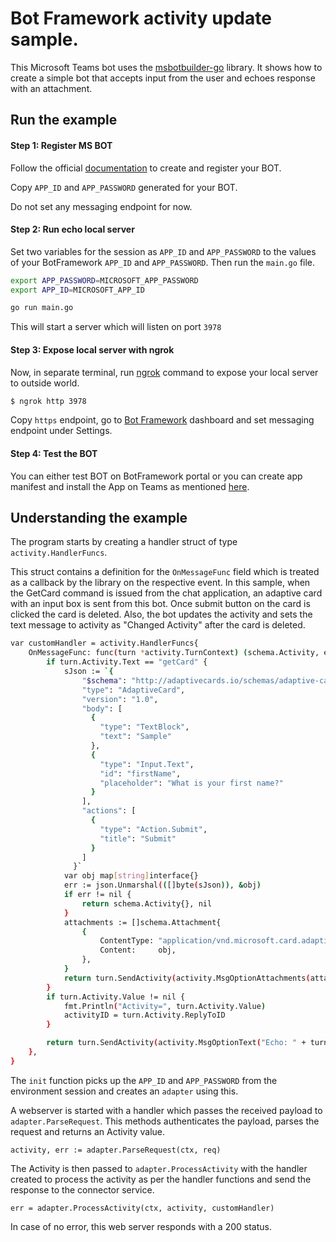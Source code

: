# Bot Framework activity update sample.

This Microsoft Teams bot uses the [msbotbuilder-go](https://github.com/apaliavy/msbotbuilder-go) library. It shows how to create a simple bot that accepts input from the user and echoes response with an attachment.

## Run the example

#### Step 1: Register MS BOT

Follow the official [documentation](https://docs.microsoft.com/en-us/microsoftteams/platform/bots/how-to/create-a-bot-for-teams#register-your-web-service-with-the-bot-framework) to create and register your BOT.

Copy `APP_ID` and `APP_PASSWORD` generated for your BOT.

Do not set any messaging endpoint for now.

#### Step 2: Run echo local server

Set two variables for the session as `APP_ID` and `APP_PASSWORD` to the values of your BotFramework `APP_ID` and `APP_PASSWORD`. Then run the `main.go` file.

```bash
export APP_PASSWORD=MICROSOFT_APP_PASSWORD
export APP_ID=MICROSOFT_APP_ID

go run main.go
```

This will start a server which will listen on port `3978`

#### Step 3: Expose local server with ngrok

Now, in separate terminal, run [ngrok](https://ngrok.com/download) command to expose your local server to outside world.

```sh
$ ngrok http 3978
```

Copy `https` endpoint, go to [Bot Framework](https://dev.botframework.com/bots) dashboard and set messaging endpoint under Settings.

#### Step 4: Test the BOT

You can either test BOT on BotFramework portal or you can create app manifest and install the App on Teams as mentioned [here](https://docs.microsoft.com/en-us/microsoftteams/platform/bots/how-to/create-a-bot-for-teams#create-your-app-manifest-and-package).


## Understanding the example

The program starts by creating a handler struct of type `activity.HandlerFuncs`.

This struct contains a definition for the `OnMessageFunc` field which is treated as a callback by the library on the respective event.
In this sample, when the GetCard command is issued from the chat application, an adaptive card with an input box is sent from this bot. Once submit button on the card is clicked the card is deleted. Also, the bot updates the activity and sets the text message to activity as "Changed Activity" after the card is deleted.

```bash
var customHandler = activity.HandlerFuncs{
	OnMessageFunc: func(turn *activity.TurnContext) (schema.Activity, error) {
		if turn.Activity.Text == "getCard" {
			sJson := `{
				"$schema": "http://adaptivecards.io/schemas/adaptive-card.json",
				"type": "AdaptiveCard",
				"version": "1.0",
				"body": [
				  {
					"type": "TextBlock",
					"text": "Sample"
				  },
				  {  
					"type": "Input.Text",  
					"id": "firstName",  
					"placeholder": "What is your first name?"  
				  }
				],
				"actions": [
				  {
					"type": "Action.Submit",
					"title": "Submit"
				  }
				]
			  }`
			var obj map[string]interface{}
			err := json.Unmarshal(([]byte(sJson)), &obj)
			if err != nil {
				return schema.Activity{}, nil
			}
			attachments := []schema.Attachment{
				{
					ContentType: "application/vnd.microsoft.card.adaptive",
					Content:     obj,
				},
			}
			return turn.SendActivity(activity.MsgOptionAttachments(attachments))
		}
		if turn.Activity.Value != nil {
			fmt.Println("Activity=", turn.Activity.Value)
			activityID = turn.Activity.ReplyToID
		}

		return turn.SendActivity(activity.MsgOptionText("Echo: " + turn.Activity.Text))
	},
}
```
  

The `init` function picks up the `APP_ID` and `APP_PASSWORD` from the environment session and creates an `adapter` using this.


A webserver is started with a handler which passes the received payload to `adapter.ParseRequest`. This methods authenticates the payload, parses the request and returns an Activity value.

```
activity, err := adapter.ParseRequest(ctx, req)
```
  

The Activity is then passed to `adapter.ProcessActivity` with the handler created to process the activity as per the handler functions and send the response to the connector service.

```
err = adapter.ProcessActivity(ctx, activity, customHandler)
```

In case of no error, this web server responds with a 200 status.
